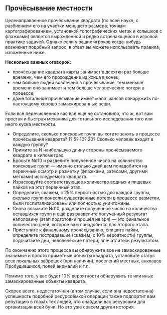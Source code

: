 ## Прочёсывание местности

Целенаправленное прочёсывание квадрата (по всей науке, с разбиением его на участки меньшего размера, точным картографированием, установкой топографических меток и колышков с флажками) является вырожденной и редко встречающейся в игровой практике задачей. Однако если у ваших игроков когда-нибудь возникнет подобный запрос, в ответ вы можете использовать правила, изложенные ниже.

**Несколько важных оговорок:**

- прочёсывание квадрата карты занимает в десятки раз больше времени, чем его прохождение из конца в конец;
- чем больше людей вовлечено в прочёсывание, тем меньше времени оно занимает и тем больше человеческие потери в процессе;
- даже тотальное прочёсывание имеет мало шансов обнаружить по-настоящему хорошо замаскированные вещи.

Если всё перечисленное вас всё ещё не остановило, что ж, вот вам простая и быстрая механика для тотального исследования того или иного куска местности.

- Определите, сколько поисковых групп вы хотите занять в процессе прочёсывания квадрата? 1? 5? 10? 20? Сколько человек входит в каждую группу?
- Примите за N наибольшую длину стороны прочёсываемого квадрата в километрах.
- Бросьте Nd10 и разделите полученное число на количество поисковых групп — именно столько дней вам понадобится на первичный осмотр и разметку (флажками, затёсами, другими метками) исследуемого квадрата.
- Израсходуйте соответствующее количество водных и пищевых пайков на этот первичный этап.
- Определите, скажем, с 25% вероятностью для каждой группы, сколько групп понесли существенные потери в процессе разметки, были госпитализированы или полностью уничтожены.
- Снова возьмите Nd10, разделите полученное число на количество оставшихся групп и ещё раз разделите полученный результат наполовину (этап подготовки прошёл не зря) — это финальное количество дней, которое вам понадобится для второго этапа.
- Приступите к финальному прочёсыванию, спишите пайки, определите пострадавшие (скажем, с 10% вероятности) группы, подсчитайте дни, человеческие потери, впечатлитесь результатом.

По окончанию этого процесса вы обнаружите все не замаскированные значимые и просто приметные объекты квадрата, установите статус всех локальных заброшек (при наличии), поселений местных, анклавов Пробудившихся, полей аномалий и т.п.

Помимо того, у вас будет 10% вероятности обнаружить те или иные замаскированные объекты квадрата.

Скорее всего, недостаточная (в том случае, если она недостаточна) успешность подобной ресурсоёмкой операции также подпортит вам репутацию в глазах тех людей, что снабдили вас ресурсами для организации всей бучи. Но это уже совсем другая история.
